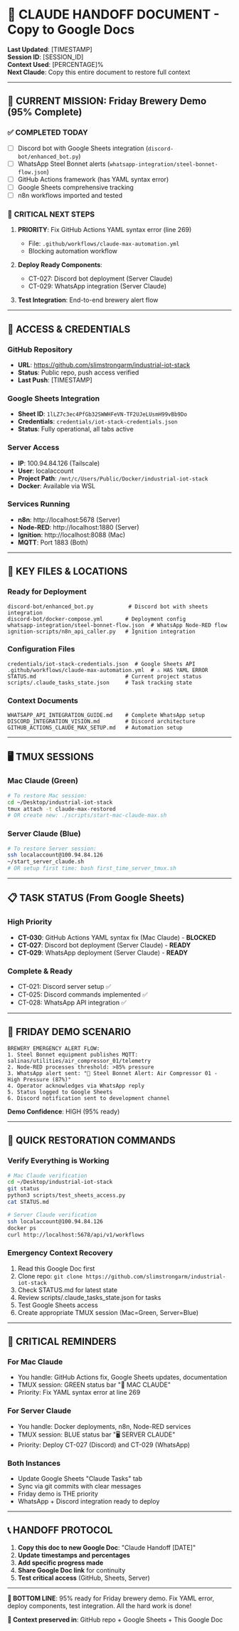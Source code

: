 # 🤖 CLAUDE HANDOFF DOCUMENT - Copy to Google Docs

**Last Updated**: [TIMESTAMP]  
**Session ID**: [SESSION_ID]  
**Context Used**: [PERCENTAGE]%  
**Next Claude**: Copy this entire document to restore full context

---

## 🎯 CURRENT MISSION: Friday Brewery Demo (95% Complete)

### ✅ **COMPLETED TODAY**
- [ ] Discord bot with Google Sheets integration (`discord-bot/enhanced_bot.py`)
- [ ] WhatsApp Steel Bonnet alerts (`whatsapp-integration/steel-bonnet-flow.json`)
- [ ] GitHub Actions framework (has YAML syntax error)
- [ ] Google Sheets comprehensive tracking
- [ ] n8n workflows imported and tested

### 🚨 **CRITICAL NEXT STEPS**
1. **PRIORITY**: Fix GitHub Actions YAML syntax error (line 269)
   - File: `.github/workflows/claude-max-automation.yml`
   - Blocking automation workflow

2. **Deploy Ready Components**:
   - CT-027: Discord bot deployment (Server Claude)
   - CT-029: WhatsApp integration (Server Claude)

3. **Test Integration**: End-to-end brewery alert flow

---

## 🔑 ACCESS & CREDENTIALS

### **GitHub Repository**
- **URL**: https://github.com/slimstrongarm/industrial-iot-stack
- **Status**: Public repo, push access verified
- **Last Push**: [TIMESTAMP]

### **Google Sheets Integration**
- **Sheet ID**: `1lLZ7c3ec4PfGb32SWWHFeVN-TF2UJeLUsmH99vBb9Do`
- **Credentials**: `credentials/iot-stack-credentials.json`
- **Status**: Fully operational, all tabs active

### **Server Access**
- **IP**: 100.94.84.126 (Tailscale)
- **User**: localaccount
- **Project Path**: `/mnt/c/Users/Public/Docker/industrial-iot-stack`
- **Docker**: Available via WSL

### **Services Running**
- **n8n**: http://localhost:5678 (Server)
- **Node-RED**: http://localhost:1880 (Server)
- **Ignition**: http://localhost:8088 (Mac)
- **MQTT**: Port 1883 (Both)

---

## 📂 KEY FILES & LOCATIONS

### **Ready for Deployment**
```
discord-bot/enhanced_bot.py           # Discord bot with sheets integration
discord-bot/docker-compose.yml       # Deployment config
whatsapp-integration/steel-bonnet-flow.json  # WhatsApp Node-RED flow
ignition-scripts/n8n_api_caller.py   # Ignition integration
```

### **Configuration Files**
```
credentials/iot-stack-credentials.json  # Google Sheets API
.github/workflows/claude-max-automation.yml  # ⚠️ HAS YAML ERROR
STATUS.md                            # Current project status
scripts/.claude_tasks_state.json     # Task tracking state
```

### **Context Documents**
```
WHATSAPP_API_INTEGRATION_GUIDE.md    # Complete WhatsApp setup
DISCORD_INTEGRATION_VISION.md        # Discord architecture
GITHUB_ACTIONS_CLAUDE_MAX_SETUP.md   # Automation setup
```

---

## 🖥️ TMUX SESSIONS

### **Mac Claude (Green)**
```bash
# To restore Mac session:
cd ~/Desktop/industrial-iot-stack
tmux attach -t claude-max-restored
# OR create new: ./scripts/start-mac-claude-max.sh
```

### **Server Claude (Blue)**
```bash
# To restore Server session:
ssh localaccount@100.94.84.126
~/start_server_claude.sh
# OR setup first time: bash first_time_server_tmux.sh
```

---

## 📋 TASK STATUS (From Google Sheets)

### **High Priority**
- **CT-030**: GitHub Actions YAML syntax fix (Mac Claude) - **BLOCKED**
- **CT-027**: Discord bot deployment (Server Claude) - **READY**
- **CT-029**: WhatsApp deployment (Server Claude) - **READY**

### **Complete & Ready**
- CT-021: Discord server setup ✅
- CT-025: Discord commands implemented ✅
- CT-028: WhatsApp API integration ✅

---

## 🎪 FRIDAY DEMO SCENARIO

```
BREWERY EMERGENCY ALERT FLOW:
1. Steel Bonnet equipment publishes MQTT: salinas/utilities/air_compressor_01/telemetry
2. Node-RED processes threshold: >85% pressure
3. WhatsApp alert sent: "🚨 Steel Bonnet Alert: Air Compressor 01 - High Pressure (87%)"
4. Operator acknowledges via WhatsApp reply
5. Status logged to Google Sheets
6. Discord notification sent to development channel
```

**Demo Confidence**: HIGH (95% ready)

---

## 🔄 QUICK RESTORATION COMMANDS

### **Verify Everything is Working**
```bash
# Mac Claude verification
cd ~/Desktop/industrial-iot-stack
git status
python3 scripts/test_sheets_access.py
cat STATUS.md

# Server Claude verification  
ssh localaccount@100.94.84.126
docker ps
curl http://localhost:5678/api/v1/workflows
```

### **Emergency Context Recovery**
1. Read this Google Doc first
2. Clone repo: `git clone https://github.com/slimstrongarm/industrial-iot-stack`
3. Check STATUS.md for latest state
4. Review scripts/.claude_tasks_state.json for tasks
5. Test Google Sheets access
6. Create appropriate TMUX session (Mac=Green, Server=Blue)

---

## 🚨 CRITICAL REMINDERS

### **For Mac Claude**
- You handle: GitHub Actions fix, Google Sheets updates, documentation
- TMUX session: GREEN status bar "🍎 MAC CLAUDE"
- Priority: Fix YAML syntax error at line 269

### **For Server Claude** 
- You handle: Docker deployments, n8n, Node-RED services
- TMUX session: BLUE status bar "🖥️ SERVER CLAUDE" 
- Priority: Deploy CT-027 (Discord) and CT-029 (WhatsApp)

### **Both Instances**
- Update Google Sheets "Claude Tasks" tab
- Sync via git commits with clear messages
- Friday demo is THE priority
- WhatsApp + Discord integration ready to deploy

---

## 📞 HANDOFF PROTOCOL

1. **Copy this doc to new Google Doc**: "Claude Handoff [DATE]"
2. **Update timestamps and percentages**
3. **Add specific progress made**
4. **Share Google Doc link** for continuity
5. **Test critical access** (GitHub, Sheets, Server)

---

**🎯 BOTTOM LINE**: 95% ready for Friday brewery demo. Fix YAML error, deploy components, test integration. All the hard work is done!

**📧 Context preserved in**: GitHub repo + Google Sheets + This Google Doc